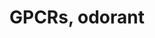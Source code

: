 ---
annotations:
- id: PW:0000125
  parent: signaling pathway
  type: Pathway Ontology
  value: G protein mediated signaling pathway
authors:
- Ehsiao
- MaintBot
- Khanspers
- Ddigles
- Jmelius
- Eweitz
citedin:
- link: PMC12302725
  title: Mammary tissue microbiome analysis in PyMT mice reveals Methylobacteria as
    a commensal organism with potential therapeutic applications (2025)
description: ''
last-edited: 2021-05-23
organisms:
- Mus musculus
redirect_from:
- /index.php/Pathway:WP1397
- /instance/WP1397
- /instance/WP1397_r117924
revision: r117924
schema-jsonld:
- '@context': https://schema.org/
  '@id': https://wikipathways.github.io/pathways/WP1397.html
  '@type': Dataset
  creator:
    '@type': Organization
    name: WikiPathways
  description: ''
  keywords:
  - Brs3
  - Cmklr1
  - Gpr1
  - Gpr101
  - Gpr107
  - Gpr108
  - Gpr110
  - Gpr111
  - Gpr112
  - Gpr113
  - Gpr114
  - Gpr115
  - Gpr116
  - Gpr12
  - Gpr124
  - Gpr125
  - Gpr126
  - Gpr128
  - Gpr133
  - Gpr135
  - Gpr137
  - Gpr137b
  - Gpr137c
  - Gpr139
  - Gpr141
  - Gpr142
  - Gpr146
  - Gpr149
  - Gpr150
  - Gpr152
  - Gpr153
  - Gpr155
  - Gpr156
  - Gpr157
  - Gpr158
  - Gpr160
  - Gpr161
  - Gpr162
  - Gpr165
  - Gpr171
  - Gpr172b
  - Gpr173
  - Gpr175
  - Gpr176
  - Gpr177
  - Gpr179
  - Gpr180
  - Gpr182
  - Gpr183
  - Gpr19
  - Gpr20
  - Gpr21
  - Gpr22
  - Gpr25
  - Gpr26
  - Gpr27
  - Gpr3
  - Gpr31c
  - Gpr33
  - Gpr34
  - Gpr35
  - Gpr37
  - Gpr37l1
  - Gpr4
  - Gpr44
  - Gpr55
  - Gpr61
  - Gpr63
  - Gpr75
  - Gpr81
  - Gpr82
  - Gpr83
  - Gpr84
  - Gpr85
  - Gpr87
  - Gpr88
  - Gpr89
  - Gpr97
  - Gprc2a-rs5
  - Lgr4
  - Lgr5
  - Lgr6
  - Mrgpra1
  - Mrgpra4
  - Mrgpra6
  - Mrgprb1
  - Mrgprb2
  - Mrgprb3
  - Mrgprb4
  - Mrgprb5
  - Mrgprb8
  - Mrgpre
  - Mrgprf
  - Mrgprg
  - Mrgprh
  - Mrgprx1
  - Olfr1
  - Olfr10
  - Olfr1002
  - Olfr1009
  - Olfr1019
  - Olfr1020
  - Olfr1030
  - Olfr1038
  - Olfr1044
  - Olfr1052
  - Olfr1086
  - Olfr1094
  - Olfr1095
  - Olfr11
  - Olfr1102
  - Olfr12
  - Olfr13
  - Olfr139
  - Olfr140
  - Olfr142
  - Olfr143
  - Olfr144
  - Olfr1444
  - Olfr145
  - Olfr146
  - Olfr147
  - Olfr148
  - Olfr149
  - Olfr15
  - Olfr151
  - Olfr154
  - Olfr18
  - Olfr180
  - Olfr181
  - Olfr183
  - Olfr186
  - Olfr187
  - Olfr19
  - Olfr24
  - Olfr3
  - Olfr469
  - Olfr470
  - Olfr472
  - Olfr473
  - Olfr474
  - Olfr476
  - Olfr477
  - Olfr478
  - Olfr480
  - Olfr481
  - Olfr482
  - Olfr484
  - Olfr486
  - Olfr488
  - Olfr490
  - Olfr491
  - Olfr493
  - Olfr494
  - Olfr495
  - Olfr497
  - Olfr498
  - Olfr5
  - Olfr502
  - Olfr507
  - Olfr508
  - Olfr510
  - Olfr6
  - Olfr63
  - Olfr8
  - Olfr867
  - Olfr9
  - Olfr958
  - Olfr998
  - Opn1mw
  - Opn1sw
  - Oprl1
  - Rho
  - Taar2
  - Taar3
  - Taar4
  - Taar5
  - Taar6
  - Taar7b
  - Taar7d
  - Taar7e
  - Taar7f
  - Taar8b
  - Taar8c
  - Taar9
  - Tas1r1
  - Tas1r2
  - Tas1r3
  - Tas2r102
  - Tas2r104
  - Tas2r106
  - Tas2r107
  - Tas2r109
  - Tas2r113
  - Tas2r114
  - Tas2r116
  - Tas2r117
  - Tas2r120
  - Tas2r124
  - Tas2r125
  - Tas2r129
  - Tas2r134
  - Tas2r135
  - Tas2r136
  - Tas2r138
  - Tas2r139
  - Tas2r143
  - V1ra1
  - V1ra2
  - V1ra3
  - V1ra4
  - V1ra5
  - V1ra6
  - V1ra7
  - V1ra8
  - V1ra9
  - V1rb1
  - V1rb2
  - V1rb3
  - V1rb4
  - V1rb7
  - V1rb8
  - Vmn2r1
  - Vmn2r19
  - Vmn2r22
  - Vmn2r26
  license: CC0
  name: GPCRs, odorant
seo: CreativeWork
title: GPCRs, odorant
wpid: WP1397
---